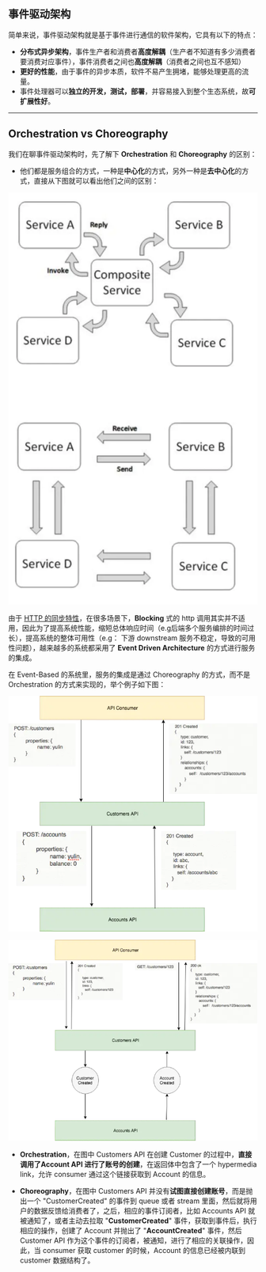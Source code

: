 ## **事件驱动架构**

简单来说，事件驱动架构就是基于事件进行通信的软件架构，它具有以下的特点：

- **分布式异步架构**，事件生产者和消费者**高度解耦**（生产者不知道有多少消费者要消费对应事件），事件消费者之间也**高度解耦**（消费者之间也互不感知）
- **更好的性能**，由于事件的异步本质，软件不易产生拥堵，能够处理更高的流量。
- 事件处理器可以**独立的开发，测试，部署**，并容易接入到整个生态系统，故**可扩展性好**。

---

## **Orchestration vs Choreography**

我们在聊事件驱动架构时，先了解下 **Orchestration** 和 **Choreography** 的区别：

- 他们都是服务组合的方式，一种是**中心化**的方式，另外一种是**去中心化**的方式，直接从下图就可以看出他们之间的区别：

![orchestration and choreography](./images/orchestration.webp)

由于 [HTTP 的同步特性](./api-synchronous-and-asynchronous.md)，在很多场景下，**Blocking** 式的 http 调用其实并不适用，因此为了提高系统性能，缩短总体响应时间（e.g后端多个服务编排的时间过长），提高系统的整体可用性（e.g： 下游 downstream 服务不稳定，导致的可用性问题），越来越多的系统都采用了 **Event Driven Architecture** 的方式进行服务的集成。

在 Event-Based 的系统里，服务的集成是通过 Choreography 的方式，而不是 Orchestration 的方式来实现的，举个例子如下图：

![orchestration](./images/Orchestration1.webp)

![orchestration](./images/Choreography.webp)

- **Orchestration**，在图中 Customers API 在创建 Customer 的过程中，**直接调用了Account API 进行了账号的创建**，在返回体中包含了一个 hypermedia link，允许 consumer 通过这个链接获取到 Account 的信息。

- **Choreography**，在图中 Customers API 并没有**试图直接创建账号**，而是抛出一个 "CustomerCreated" 的事件到 queue 或者 stream 里面，然后就将用户的数据反馈给消费者了，之后，相应的事件订阅者，比如 Accounts API 就被通知了，或者主动去拉取 "**CustomerCreated**" 事件，获取到事件后，执行相应的操作，创建了 Account 并抛出了 "**AccountCreated**" 事件，然后 Customer API 作为这个事件的订阅者，被通知，进行了相应的关联操作，因此，当 consumer 获取 customer 的时候，Account 的信息已经被内联到 customer 数据结构了。